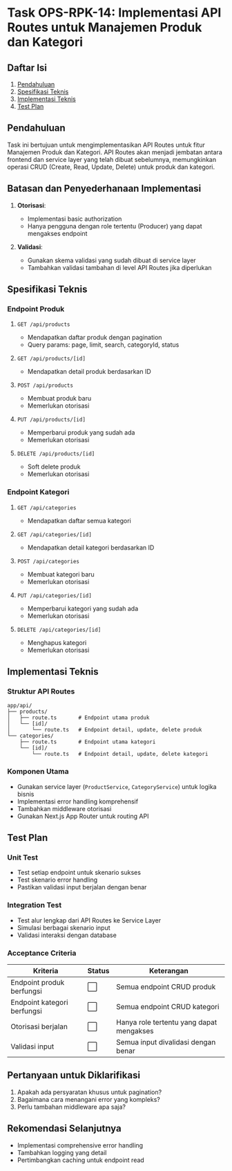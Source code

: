 # Task OPS-RPK-14: Implementasi API Routes untuk Manajemen Produk dan Kategori

## Daftar Isi

1. [Pendahuluan](mdc:#pendahuluan)
2. [Spesifikasi Teknis](mdc:#spesifikasi-teknis)
3. [Implementasi Teknis](mdc:#implementasi-teknis)
4. [Test Plan](mdc:#test-plan)

## Pendahuluan

Task ini bertujuan untuk mengimplementasikan API Routes untuk fitur Manajemen Produk dan Kategori. API Routes akan menjadi jembatan antara frontend dan service layer yang telah dibuat sebelumnya, memungkinkan operasi CRUD (Create, Read, Update, Delete) untuk produk dan kategori.

## Batasan dan Penyederhanaan Implementasi

1. **Otorisasi**:
   - Implementasi basic authorization
   - Hanya pengguna dengan role tertentu (Producer) yang dapat mengakses endpoint

2. **Validasi**:
   - Gunakan skema validasi yang sudah dibuat di service layer
   - Tambahkan validasi tambahan di level API Routes jika diperlukan

## Spesifikasi Teknis

### Endpoint Produk

1. `GET /api/products`
   - Mendapatkan daftar produk dengan pagination
   - Query params: page, limit, search, categoryId, status

2. `GET /api/products/[id]`
   - Mendapatkan detail produk berdasarkan ID

3. `POST /api/products`
   - Membuat produk baru
   - Memerlukan otorisasi

4. `PUT /api/products/[id]`
   - Memperbarui produk yang sudah ada
   - Memerlukan otorisasi

5. `DELETE /api/products/[id]`
   - Soft delete produk
   - Memerlukan otorisasi

### Endpoint Kategori

1. `GET /api/categories`
   - Mendapatkan daftar semua kategori

2. `GET /api/categories/[id]`
   - Mendapatkan detail kategori berdasarkan ID

3. `POST /api/categories`
   - Membuat kategori baru
   - Memerlukan otorisasi

4. `PUT /api/categories/[id]`
   - Memperbarui kategori yang sudah ada
   - Memerlukan otorisasi

5. `DELETE /api/categories/[id]`
   - Menghapus kategori
   - Memerlukan otorisasi

## Implementasi Teknis

### Struktur API Routes

```
app/api/
├── products/
│   ├── route.ts       # Endpoint utama produk
│   └── [id]/
│       └── route.ts   # Endpoint detail, update, delete produk
└── categories/
    ├── route.ts       # Endpoint utama kategori
    └── [id]/
        └── route.ts   # Endpoint detail, update, delete kategori
```

### Komponen Utama

- Gunakan service layer (`ProductService`, `CategoryService`) untuk logika bisnis
- Implementasi error handling komprehensif
- Tambahkan middleware otorisasi
- Gunakan Next.js App Router untuk routing API

## Test Plan

### Unit Test

- Test setiap endpoint untuk skenario sukses
- Test skenario error handling
- Pastikan validasi input berjalan dengan benar

### Integration Test

- Test alur lengkap dari API Routes ke Service Layer
- Simulasi berbagai skenario input
- Validasi interaksi dengan database

### Acceptance Criteria

| Kriteria                    | Status | Keterangan                               |
| --------------------------- | ------ | ---------------------------------------- |
| Endpoint produk berfungsi   | ⬜     | Semua endpoint CRUD produk               |
| Endpoint kategori berfungsi | ⬜     | Semua endpoint CRUD kategori             |
| Otorisasi berjalan          | ⬜     | Hanya role tertentu yang dapat mengakses |
| Validasi input              | ⬜     | Semua input divalidasi dengan benar      |

## Pertanyaan untuk Diklarifikasi

1. Apakah ada persyaratan khusus untuk pagination?
2. Bagaimana cara menangani error yang kompleks?
3. Perlu tambahan middleware apa saja?

## Rekomendasi Selanjutnya

- Implementasi comprehensive error handling
- Tambahkan logging yang detail
- Pertimbangkan caching untuk endpoint read
